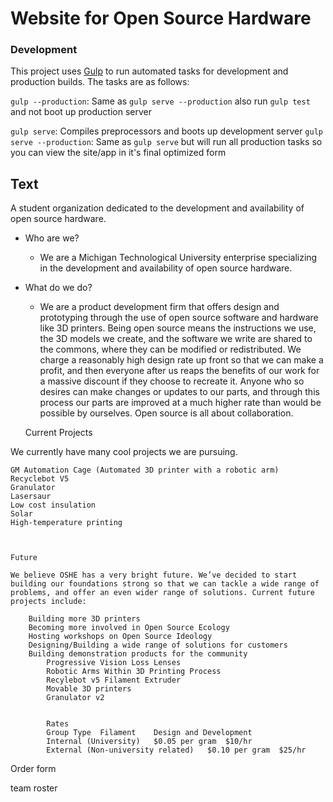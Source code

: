 # Website for Open Source Hardware

### Development

This project uses [Gulp](http://gulpjs.com) to run automated tasks for development and production builds.
The tasks are as follows:

`gulp --production`: Same as `gulp serve --production` also run `gulp test` and  not boot up production server

`gulp serve`: Compiles preprocessors and boots up development server
`gulp serve --production`: Same as `gulp serve` but will run all production tasks so you can view the site/app in it's final optimized form

## Text

A student organization dedicated to the development and availability of open source hardware.

- Who are we?
  - We are a Michigan Technological University enterprise specializing in the development and availability of open source hardware.
- What do we do?
  - We are a product development firm that offers design and prototyping through the use of open source software and hardware like 3D printers. Being open source means the instructions we use, the 3D models we create, and the software we write are shared to the commons, where they can be modified or redistributed. We charge a reasonably high design rate up front so that we can make a profit, and then everyone after us reaps the benefits of our work for a massive discount if they choose to recreate it. Anyone who so desires can make changes or updates to our parts, and through this process our parts are improved at a much higher rate than would be possible by ourselves. Open source is all about collaboration.



  Current Projects

We currently have many cool projects we are pursuing.

    GM Automation Cage (Automated 3D printer with a robotic arm)
    Recyclebot V5
    Granulator
    Lasersaur
    Low cost insulation
    Solar
    High-temperature printing



    Future

    We believe OSHE has a very bright future. We’ve decided to start building our foundations strong so that we can tackle a wide range of problems, and offer an even wider range of solutions. Current future projects include:

        Building more 3D printers
        Becoming more involved in Open Source Ecology
        Hosting workshops on Open Source Ideology
        Designing/Building a wide range of solutions for customers
        Building demonstration products for the community
            Progressive Vision Loss Lenses
            Robotic Arms Within 3D Printing Process
            Recylebot v5 Filament Extruder
            Movable 3D printers
            Granulator v2


            Rates
            Group Type 	Filament 	Design and Development
            Internal (University) 	$0.05 per gram 	$10/hr
            External (Non-university related) 	$0.10 per gram 	$25/hr


  Order form

  team roster
